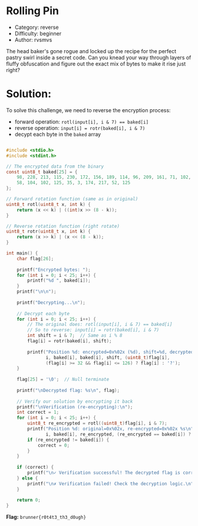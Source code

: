 # Rolling Pin 

- Category: reverse
- Difficulty: beginner 
- Author: rvsmvs

The head baker's gone rogue and locked up the recipe for the perfect pastry swirl inside a secret code. Can you knead your way through layers of fluffy obfuscation and figure out the exact mix of bytes to make it rise just right?

# Solution:

To solve this challenge, we need to reverse the encryption process:
- forward operation: `rotl(input[i], i & 7) == baked[i]`
- reverse operation: `input[i] = rotr(baked[i], i & 7)`
- decypt each byte in the `baked` array

```c 

#include <stdio.h>
#include <stdint.h>

// The encrypted data from the binary
const uint8_t baked[25] = {
    98, 228, 213, 115, 230, 172, 156, 189, 114, 96, 209, 161, 71, 102, 215,
    58, 104, 102, 125, 35, 3, 174, 217, 52, 125
};

// Forward rotation function (same as in original)
uint8_t rotl(uint8_t x, int k) {
    return (x << k) | ((int)x >> (8 - k));
}

// Reverse rotation function (right rotate)
uint8_t rotr(uint8_t x, int k) {
    return (x >> k) | (x << (8 - k));
}

int main() {
    char flag[26];
    
    printf("Encrypted bytes: ");
    for (int i = 0; i < 25; i++) {
        printf("%d ", baked[i]);
    }
    printf("\n\n");
    
    printf("Decrypting...\n");
    
    // Decrypt each byte
    for (int i = 0; i < 25; i++) {
        // The original does: rotl(input[i], i & 7) == baked[i]
        // So to reverse: input[i] = rotr(baked[i], i & 7)
        int shift = i & 7;  // Same as i % 8
        flag[i] = rotr(baked[i], shift);
        
        printf("Position %d: encrypted=0x%02x (%d), shift=%d, decrypted=0x%02x ('%c')\n", 
               i, baked[i], baked[i], shift, (uint8_t)flag[i], 
               (flag[i] >= 32 && flag[i] <= 126) ? flag[i] : '?');
    }
    
    flag[25] = '\0';  // Null terminate
    
    printf("\nDecrypted flag: %s\n", flag);
    
    // Verify our solution by encrypting it back
    printf("\nVerification (re-encrypting):\n");
    int correct = 1;
    for (int i = 0; i < 25; i++) {
        uint8_t re_encrypted = rotl((uint8_t)flag[i], i & 7);
        printf("Position %d: original=0x%02x, re-encrypted=0x%02x %s\n", 
               i, baked[i], re_encrypted, (re_encrypted == baked[i]) ? "✓" : "✗");
        if (re_encrypted != baked[i]) {
            correct = 0;
        }
    }
    
    if (correct) {
        printf("\n✓ Verification successful! The decrypted flag is correct.\n");
    } else {
        printf("\n✗ Verification failed! Check the decryption logic.\n");
    }
    
    return 0;
}
```

**Flag:** `brunner{r0t4t3_th3_d0ugh}`
